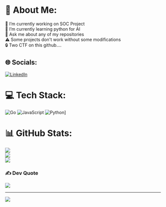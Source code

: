 # 💫 About Me:
🔭 I’m currently working on SOC Project<br>🌱 I’m currently learning  python for AI<br>💬 Ask me about any of my repositories<br>⚠️ Some projects don't work without some modifications<br>🔒 Two CTF on this github....


## 🌐 Socials:
[![LinkedIn](https://img.shields.io/badge/LinkedIn-%230077B5.svg?logo=linkedin&logoColor=white)](https://www.linkedin.com/in/alexandre-rocchi) 

# 💻 Tech Stack:
![Go](https://img.shields.io/badge/go-%2300ADD8.svg?style=for-the-badge&logo=go&logoColor=white) ![JavaScript](https://img.shields.io/badge/javascript-%23323330.svg?style=for-the-badge&logo=javascript&logoColor=%23F7DF1E) ![Python](https://img.shields.io/badge/python-3670A0?style=for-the-badge&logo=python&logoColor=ffdd54)]
# 📊 GitHub Stats:
![](https://github-readme-stats.vercel.app/api?username=AlexandreRocchi&theme=highcontrast&hide_border=false&include_all_commits=false&count_private=false)<br/>
![](https://github-readme-streak-stats.herokuapp.com/?user=AlexandreRocchi&theme=highcontrast&hide_border=false)<br/>
![](https://github-readme-stats.vercel.app/api/top-langs/?username=AlexandreRocchi&theme=highcontrast&hide_border=false&include_all_commits=false&count_private=false&layout=compact)

### ✍️ Dev Quote
![](https://quotes-github-readme.vercel.app/api?type=horizontal&theme=gruvbox)

---
[![](https://visitcount.itsvg.in/api?id=AlexandreRocchi&icon=0&color=11)](https://visitcount.itsvg.in)

<!-- Proudly created with GPRM ( https://gprm.itsvg.in ) -->
